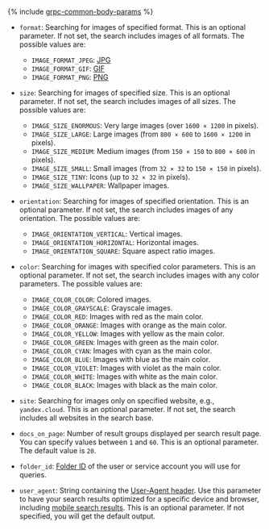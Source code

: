 {% include [grpc-common-body-params](./grpc-common-body-params.md) %}

* `format`: Searching for images of specified format. This is an optional parameter. If not set, the search includes images of all formats. The possible values are:

    * `IMAGE_FORMAT_JPEG`: [JPG](https://en.wikipedia.org/wiki/JPEG)
    * `IMAGE_FORMAT_GIF`: [GIF](https://en.wikipedia.org/wiki/GIF)
    * `IMAGE_FORMAT_PNG`: [PNG](https://en.wikipedia.org/wiki/PNG)
* `size`: Searching for images of specified size. This is an optional parameter. If not set, the search includes images of all sizes. The possible values are:

    * `IMAGE_SIZE_ENORMOUS`: Very large images (over `1600 × 1200` in pixels).
    * `IMAGE_SIZE_LARGE`: Large images (from `800 × 600` to `1600 × 1200` in pixels).
    * `IMAGE_SIZE_MEDIUM`: Medium images (from `150 × 150` to `800 × 600` in pixels).
    * `IMAGE_SIZE_SMALL`: Small images (from `32 × 32` to `150 × 150` in pixels).
    * `IMAGE_SIZE_TINY`: Icons (up to `32 × 32` in pixels).
    * `IMAGE_SIZE_WALLPAPER`: Wallpaper images.
* `orientation`: Searching for images of specified orientation. This is an optional parameter. If not set, the search includes images of any orientation. The possible values are:

    * `IMAGE_ORIENTATION_VERTICAL`: Vertical images.
    * `IMAGE_ORIENTATION_HORIZONTAL`: Horizontal images.
    * `IMAGE_ORIENTATION_SQUARE`: Square aspect ratio images.
* `color`: Searching for images with specified color parameters. This is an optional parameter. If not set, the search includes images with any color parameters. The possible values are:

    * `IMAGE_COLOR_COLOR`: Colored images.
    * `IMAGE_COLOR_GRAYSCALE`: Grayscale images.
    * `IMAGE_COLOR_RED`: Images with red as the main color.
    * `IMAGE_COLOR_ORANGE`: Images with orange as the main color.
    * `IMAGE_COLOR_YELLOW`: Images with yellow as the main color.
    * `IMAGE_COLOR_GREEN`: Images with green as the main color.
    * `IMAGE_COLOR_CYAN`: Images with cyan as the main color.
    * `IMAGE_COLOR_BLUE`: Images with blue as the main color.
    * `IMAGE_COLOR_VIOLET`: Images with violet as the main color.
    * `IMAGE_COLOR_WHITE`: Images with white as the main color.
    * `IMAGE_COLOR_BLACK`: Images with black as the main color.
* `site`: Searching for images only on specified website, e.g., `yandex.cloud`. This is an optional parameter. If not set, the search includes all websites in the search base.
* `docs_on_page`: Number of result groups displayed per search result page. You can specify values between `1` and `60`. This is an optional parameter. The default value is `20`.
* `folder_id`: [Folder ID](../../resource-manager/operations/folder/get-id.md) of the user or service account you will use for queries.
* `user_agent`: String containing the [User-Agent header](https://en.wikipedia.org/wiki/User-Agent_header). Use this parameter to have your search results optimized for a specific device and browser, including [mobile search results](../../search-api/operations/v2-mobile.md). This is an optional parameter. If not specified, you will get the default output.